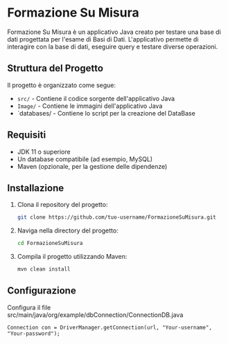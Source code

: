 # Formazione Su Misura

Formazione Su Misura è un applicativo Java creato per testare una base di dati progettata per l'esame di Basi di Dati. L'applicativo permette di interagire con la base di dati, eseguire query e testare diverse operazioni.

## Struttura del Progetto

Il progetto è organizzato come segue:

- `src/` - Contiene il codice sorgente dell'applicativo Java
- `Image/` - Contiene le immagini dell'applicativo Java
- `databases/ - Contiene lo script per la creazione del DataBase


## Requisiti

- JDK 11 o superiore
- Un database compatibile (ad esempio, MySQL)
- Maven (opzionale, per la gestione delle dipendenze)

## Installazione

1. Clona il repository del progetto:
    ```sh
    git clone https://github.com/tuo-username/FormazioneSuMisura.git
    ```
2. Naviga nella directory del progetto:
    ```sh
    cd FormazioneSuMisura
    ```
3. Compila il progetto utilizzando Maven:
    ```sh
    mvn clean install
    ```

## Configurazione
 Configura il file src/main/java/org/example/dbConnection/ConnectionDB.java
```
Connection con = DriverManager.getConnection(url, "Your-username", "Your-password");
 ```
